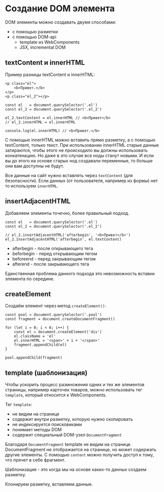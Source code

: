# Создание DOM элемента
DOM элементы можно создавать двумя способами:
- с помощью разметки
- с помощью DOM-api
    - template из WebComponents
    - JSX, incremental DOM

## textContent и innerHTML
Пример разницы textContent и innerHTML:

    <p class="el">
        <b>Привет.</b>
    </p>
    <p class="el_2"></p>

    const el   = document.querySelector('.el')
    const el_2 = document.querySelector('.el_2')

    el_2.textContent = el.innerHTML // <b>Привет</b>
    // el_2.innerHTML = el.innerHTML

    console.log(el.innerHTML) // <b>Привет.</b>

С помощью innerHTML можно вставить прямо разметку, а с помощью textContent, только текст. При использовании innerHTML старые данные затираются, чтобы этого не происходило вы должны использовать конкатенацию. Но даже в это случае все ноды станут новыми. И если вы до этого на основе старых нод создавали переменные, то больше они вам доступны не будут.

Все данные на сайт нужно вставлять через `textContent` (для безопасности). Если данных (от пользователя, например из формы) нет то используем `innerHTML`.

## insertAdjacentHTML
Добавляем элементы точечно, более правильный подход.

    const el   = document.querySelector('.el')
    const el_2 = document.querySelector('.el_2')

    // el_2.insertAdjacentHTML('afterbegin', '<b>Привет</b>')
    el_2.insertAdjacentHTML('afterbegin', el.textContent)

- afterbegin - после открывающего тега
- beforbegin - перед открывающим тегом
- beforeend - перед закрывающим тегом
- afterend - после закрывающего тега

Единственная проблема данного подхода это невозможность вставки элемента по середине.

## createElement
Создаём элемент через метод `createElement()`:

    const pool = document.querySelector('.pool')
    const fragment = document.createDocumentFragment()

    for (let i = 0; i < 6; i++) {
        const el = document.createElement('div')
        el.className = 'el'
        el.innerHTML = '<span>' + i + '</span>'
        fragment.appendChild(el)
    }

    pool.appendChild(fragment)

## template (шаблонизация)
Чтобы ускорить процесс размножения одних и тех же элементов страницы, например карточек товаров, можно использовать тег `template`, который относится к WebComponents.

Тег `template`:
- не видим на странице
- содержит внутри разметку, которую нужно скопировать
- не индексируется поисковиками
- понимает методы DOM
- содержит специальный DOM-узел `DocumentFragment`

Благодаря `DocumentFragment` template не видим на странице. DocumentFragment не отображается на странице, но может содержать другие элементы. С помощью `content` можно получить доступ к тому, что прячет в себе фрагмент.

Шаблонизация - это когда мы на основе каких-то данных создаем разметку.

Клонируем разметку, вставляем данные.
